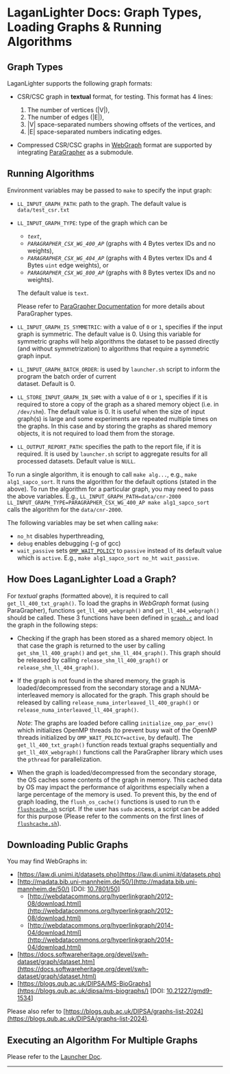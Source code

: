 #  LaganLighter Docs: Graph Types, Loading Graphs & Running Algorithms

## Graph Types

LaganLighter supports the following graph formats:

 - CSR/CSC graph in **textual** format, for testing. This format has 4 lines: 
 	1. The number of vertices (|V|), 
 	2. The number of edges (|E|), 
 	3. |V| space-separated numbers showing offsets of the vertices, and 
 	4. |E| space-separated numbers indicating edges.
 
 - Compressed CSR/CSC graphs in [WebGraph](https://webgraph.di.unimi.it/) format are supported by 
 integrating [ParaGrapher](https://github.com/MohsenKoohi/ParaGrapher) as a submodule.

## Running Algorithms

Environment variables may be passed to `make` to specify the input graph:

  - `LL_INPUT_GRAPH_PATH`: path to the graph. The default value is `data/test_csr.txt`

  - `LL_INPUT_GRAPH_TYPE`: type of the graph which can be
    - *`text`*, 
    - *`PARAGRAPHER_CSX_WG_400_AP`* (graphs with 4 Bytes vertex IDs and no weights), 
    - *`PARAGRAPHER_CSX_WG_404_AP`* (graphs with 4 Bytes vertex IDs and 4 Bytes `uint` edge weights), or 
    - *`PARAGRAPHER_CSX_WG_800_AP`* (graphs with 8 Bytes vertex IDs and no weights).
      
    The default value is `text`.
    
    Please refer to [ParaGrapher Documentation](https://github.com/MohsenKoohi/ParaGrapher/wiki/API-Documentation)
  for more details about ParaGrapher types.

  - `LL_INPUT_GRAPH_IS_SYMMETRIC`: with a value of `0` or `1`, specifies if the 
  input graph is symmetric. The default value is 0.
  Using this variable for symmetric graphs will help algorithms the dataset to be passed directly (and without symmetrization) 
  to algorithms that require a symmetric graph input.

  - `LL_INPUT_GRAPH_BATCH_ORDER`: is used by `launcher.sh` script to inform the program the batch order of current  
  dataset. Default is 0.

  - `LL_STORE_INPUT_GRAPH_IN_SHM`: with a value of `0` or `1`, specifies if it is required 
  to store a copy of the graph as a shared memory object (i.e. in `/dev/shm`). 
  The default value is 0. It is useful when the size of input graph(s) is large and some 
  experiments are repeated multiple times on the graphs. In this case and by storing the graphs as shared memory objects,
  it is not required to load them from the storage.

  - `LL_OUTPUT_REPORT_PATH`: specifies the path to the report file, if it is required. It is used by `launcher.sh` script
  to aggregate results for all processed datasets. Default value is `NULL`.

To run a single algorithm, it is enough to call `make alg...`, e.g., `make alg1_sapco_sort`. 
It runs the algorithm for the default options (stated in the above). To run the algorithm for a particular graph,
you may need to pass the above variables. 
E.g., `LL_INPUT_GRAPH_PATH=data/cnr-2000 LL_INPUT_GRAPH_TYPE=PARAGRAPHER_CSX_WG_400_AP make alg1_sapco_sort` calls the algorithm
for the `data/cnr-2000`. 

The following variables may be set when calling `make`:
  - `no_ht` disables hyperthreading,
  - `debug` enables debugging (-g of gcc)
  - `wait_passive` sets [`OMP_WAIT_POLICY`](https://www.openmp.org/spec-html/5.0/openmpse55.html) 
  to `passive` instead of its default value which is `active`.
E.g., `make alg1_sapco_sort no_ht wait_passive`.

## How Does LaganLighter Load a Graph?

For *textual* graphs (formatted above), it is required to call `get_ll_400_txt_graph()`. 
To load the graphs in *WebGraph* format (using ParaGrapher), functions `get_ll_400_webgraph()`
and `get_ll_404_webgraph()` should be called. These 3 functions have been defined in [`graph.c`](../graph.c) and
load the graph in the following steps:

  - Checking if the graph has been stored as a shared memory object. In that case the graph is returned to the user
  by calling `get_shm_ll_400_graph()` and `get_shm_ll_404_graph()`. This graph should be released by calling 
  `release_shm_ll_400_graph()` or `release_shm_ll_404_graph()`.
	
  - If the graph is not found in the shared memory, the graph is loaded/decompressed from the secondary storage and
  a NUMA-interleaved memory is allocated for the graph. This graph should be released by calling
  `release_numa_interleaved_ll_400_graph()` or `release_numa_interleaved_ll_404_graph()`. 

    *Note*: The graphs are loaded before calling `initialize_omp_par_env()` which initializes OpenMP threads
    (to prevent busy wait of the OpenMP threads initialized by `OMP_WAIT_POLICY=active`, by default). 
    The `get_ll_400_txt_graph()` function reads textual graphs sequentially and `get_ll_40X_webgraph()` functions
    call the ParaGrapher library which uses the `pthread` for parallelization.

  - When the graph is loaded/decompressed from the secondary storage, the OS caches some contents of the graph
  in memory. This cached data by OS may impact the performance of algorithms especially when a large percentage of the
  memory is used. To prevent this, by the end of graph loading, the `flush_os_cache()` functions is used to run th e
  [`flushcache.sh`](../flushcache.sh) script.
  If the user has `sudo` access, a script can be added for this purpose (Please refer 
  to the comments on the first lines of [`flushcache.sh`](../flushcache.sh)).

## Downloading Public Graphs

You may find WebGraphs in:

  - [https://law.di.unimi.it/datasets.php](https://law.di.unimi.it/datasets.php)
  - [http://madata.bib.uni-mannheim.de/50/](http://madata.bib.uni-mannheim.de/50/) \[DOI: [10.7801/50](https://doi.org/10.7801/50)\]
    - [http://webdatacommons.org/hyperlinkgraph/2012-08/download.html](http://webdatacommons.org/hyperlinkgraph/2012-08/download.html)
    - [http://webdatacommons.org/hyperlinkgraph/2014-04/download.html](http://webdatacommons.org/hyperlinkgraph/2014-04/download.html)
  - [https://docs.softwareheritage.org/devel/swh-dataset/graph/dataset.htm](https://docs.softwareheritage.org/devel/swh-dataset/graph/dataset.html)
  - [https://blogs.qub.ac.uk/DIPSA/MS-BioGraphs](https://blogs.qub.ac.uk/dipsa/ms-biographs/) \[DOI: [10.21227/gmd9-1534](https://doi.org/10.21227/gmd9-1534)\]

Please also refer to [https://blogs.qub.ac.uk/DIPSA/graphs-list-2024](https://blogs.qub.ac.uk/DIPSA/graphs-list-2024).

## Executing an Algorithm For Multiple Graphs

Please refer to the [Launcher Doc](0.3-launcher.md).

--------------------
